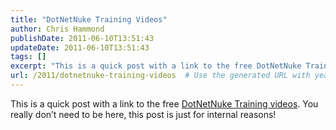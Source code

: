 ```yaml
---
title: "DotNetNuke Training Videos"
author: Chris Hammond
publishDate: 2011-06-10T13:51:43
updateDate: 2011-06-10T13:51:43
tags: []
excerpt: "This is a quick post with a link to the free DotNetNuke Training videos. You really don’t need to be here, this post is just for internal reasons!"
url: /2011/dotnetnuke-training-videos  # Use the generated URL with year
---
```

<p>This is a quick post with a link to the free <a href="https://www.dotnetnuke.com/Resources/Training/Training-Videos.aspx" target="_blank">DotNetNuke Training videos</a>. You really don’t need to be here, this post is just for internal reasons!</p>
